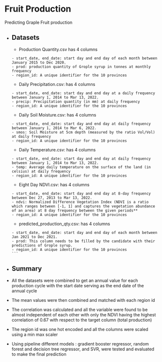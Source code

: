# Fruit Production
 Predicting Graple Fruit production
 
- ## Datasets
  - Production Quantity.csv has 4 columns
  ```
  - start_date, end_date: start day and end day of each month between January 2015 to Dec 2020.
  - prod: production quantity of Grople syrup in tonnes at monthly frequency
  - region_id: A unique identifier for the 10 provinces
  ```
  
  - Daily Precipitation.csv: has 4 columns
  ```
  - start_date, end_date: start day and end day at a daily frequency between January 1, 2014 to Mar 13, 2022.
  - precip: Precipitation quantity (in mm) at daily frequency
  - region_id: A unique identifier for the 10 provinces
  ```
  - Daily Soil Moisture.csv: has 4 columns
  ```
  - start_date, end_date: start day and end day at daily frequency between January 1, 2014 to Mar 6, 2022.
  - smos: Soil Moisture at 5cm depth (measured by the ratio Vol/Vol) at daily frequency
  - region_id: A unique identifier for the 10 provinces
  ```
  - Daily Temperature.csv: has 4 columns
  ```
  - start_date, end_date: start day and end day at daily frequency between January 1, 2014 to Mar 13, 2022.
  - temp: Average daily temperature on the surface of the land (in celsius) at daily frequency
  - region_id: A unique identifier for the 10 provinces
  ```
  - Eight Day NDVI.csv: has 4 columns
  ```
  - start_date, end_date: start day and end day at 8-day frequency between Dec 27, 2013 to Mar 13, 2022.
  - ndvi: Normalized Difference Vegetation Index (NDVI is a ratio which ranges between [-1, 1] and captures the vegetation abundance of an area) at 8 day frequency between the given periods**
  - region_id: A unique identifier for the 10 provinces
  ```
  - predicted_production_qty.csv: has 4 columns
  ````
  - start_date, end_date: start day and end day of each month between Jan 2021 to Dec 2021.
  - prod: This column needs to be filled by the candidate with their predictions of Grople syrup.
  - region_id: A unique identifier for the 10 provinces
  ```
- ## Summary
 - All the datasets were combined to get an annual value for each production cycle with the start date serving as the end date of the annual cycle
 - The mean values were then combined and matched with each region id
 - The correlation was calculated and all the variable were found to be almost independent of each other with only the NDVI having the highest correlation of 0.67 with respect to the target column (total production)
 - The region id was one hot encoded and all the columns were scaled using a min max scaler
 - Using pipeline different models : gradient booster regressor, random forest and decision tree regressor, and SVR, were tested and evaluated to make the final prediction
